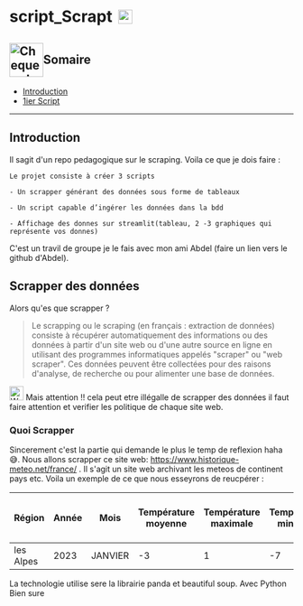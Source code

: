 <h1 style="display:flex; align-items:center">
        script_Scrapt <img src="https://raw.githubusercontent.com/Tarikul-Islam-Anik/Animated-Fluent-Emojis/master/Emojis/Objects/Magnifying%20Glass%20Tilted%20Left.png" alt="Magnifying Glass Tilted Left" width="25" height="25" style="margin-left:10px;">
</h1>

<h2 style="display:flex; align-items:center"><img src="https://raw.githubusercontent.com/Tarikul-Islam-Anik/Animated-Fluent-Emojis/master/Emojis/Symbols/Chequered%20Flag.png" alt="Chequered Flag" width="60" />  Somaire</h2>

- [Introduction](./README.md#Introduction)
- [1ier Script]()

---

## Introduction

Il sagit d'un repo pedagogique sur le scraping. Voila ce que je dois faire :

```
Le projet consiste à créer 3 scripts 

- Un scrapper générant des données sous forme de tableaux

- Un script capable d’ingérer les données dans la bdd

- Affichage des donnes sur streamlit(tableau, 2 -3 graphiques qui représente vos donnes)
```

C'est un travil de groupe je le fais avec mon ami Abdel (faire un lien vers le github d'Abdel).

## Scrapper des données

Alors qu'es que scrapper ?

> Le scrapping ou le scraping (en français : extraction de données) consiste à récupérer automatiquement des informations ou des données à partir d'un site web ou d'une autre source en ligne en utilisant des programmes informatiques appelés "scraper" ou "web scraper". Ces données peuvent être collectées pour des raisons d'analyse, de recherche ou pour alimenter une base de données.

<img src="https://raw.githubusercontent.com/Tarikul-Islam-Anik/Animated-Fluent-Emojis/master/Emojis/Symbols/Warning.png" alt="Warning" width="25" height="25" /> Mais attention !!
cela peut etre illégalle de scrapper des données il faut faire attention et verifier les politique de chaque site web.

<h3>Quoi Scrapper</h3>

Sincerement c'est la partie qui demande le plus le temp de reflexion haha 😅.
Nous allons scrapper ce site web: https://www.historique-meteo.net/france/ .
Il s'agit un site web archivant les meteos de continent pays etc.
Voila un exemple de ce que nous esseyrons de reucpérer :

| Région | Année | Mois | Température moyenne	| Température maximale | Température minimale | Température maximale maximum | Température minimale maximum | Température minimale minimum | Vitesse du vent	| Température du vent | Précipitations moyennes par jour | Record de précipitations sur une journée | Humidité | Visibilité | Couverture nuageuse | Heure du lever du soleil | Heure du coucher du soleil | Durée du jour |
| ----- | ----- | ----- | ----- | ----- | ----- | ----- | ----- | ----- | ----- | ----- | ----- | ----- | ----- | ----- | ----- | ----- | ----- | ----- |
|  les Alpes | 2023 | JANVIER | -3 | 1 | -7 | 16 | 9 | -26 | 10km/h | -11 | 1mm | 11mm | 90% | 9km | 50% | 08:18:00 | 17:45:00 | 9:27:0 |

La technologie utilise sere la librairie panda et beautiful soup. Avec Python Bien sure
